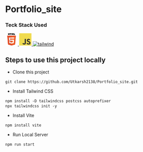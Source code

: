 # Portfolio_site

<h3 align="left">Teck Stack Used</h3>
<p align="left"> <a href="https://www.w3.org/html/" target="_blank" rel="noreferrer"> <img src="https://raw.githubusercontent.com/devicons/devicon/master/icons/html5/html5-original-wordmark.svg" alt="html5" width="40" height="40"/> </a> <a href="https://developer.mozilla.org/en-US/docs/Web/JavaScript" target="_blank" rel="noreferrer"> <img src="https://raw.githubusercontent.com/devicons/devicon/master/icons/javascript/javascript-original.svg" alt="javascript" width="40" height="40"/> </a> <a href="https://tailwindcss.com/" target="_blank" rel="noreferrer"> <img src="https://www.vectorlogo.zone/logos/tailwindcss/tailwindcss-icon.svg" alt="tailwind" width="40" height="40"/> </a> </p>

## Steps to use this project locally
* Clone this project
```
git clone https://github.com/Utkarsh2138/Portfolio_site.git
```

* Install Tailwind CSS
```
npm install -D tailwindcss postcss autoprefixer
npx tailwindcss init -y
```

* Install Vite
```
npm install vite
```

* Run Local Server
```
npm run start
```
